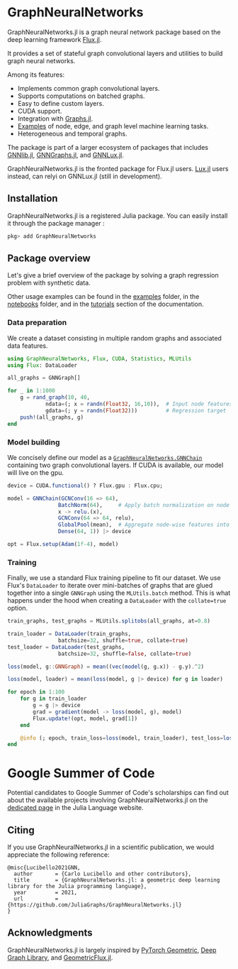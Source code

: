 # GraphNeuralNetworks

GraphNeuralNetworks.jl is a graph neural network package based on the deep learning framework [Flux.jl](https://github.com/FluxML/Flux.jl).

It provides a set of stateful graph convolutional layers and utilities to build graph neural networks.

Among its features:

* Implements common graph convolutional layers.
* Supports computations on batched graphs. 
* Easy to define custom layers.
* CUDA support.
* Integration with [Graphs.jl](https://github.com/JuliaGraphs/Graphs.jl).
* [Examples](https://github.com/JuliaGraphs/GraphNeuralNetworks.jl/tree/master/GraphNeuralNetworks/examples) of node, edge, and graph level machine learning tasks. 
* Heterogeneous and temporal graphs.

The package is part of a larger ecosystem of packages that includes [GNNlib.jl](https://juliagraphs.org/GraphNeuralNetworks.jl/gnnlib), [GNNGraphs.jl](https://juliagraphs.org/GraphNeuralNetworks.jl/gnngraphs), and [GNNLux.jl](https://juliagraphs.org/GraphNeuralNetworks.jl/gnnlux). 

GraphNeuralNetworks.jl is the fronted package for Flux.jl users. [Lux.jl](https://lux.csail.mit.edu/stable/) users instead, can relyi on GNNLux.jl (still in development).

## Installation

GraphNeuralNetworks.jl is a registered Julia package. You can easily install it through the package manager :

```julia
pkg> add GraphNeuralNetworks
```

## Package overview

Let's give a brief overview of the package by solving a graph regression problem with synthetic data. 

Other usage examples can be found in the [examples](https://github.com/JuliaGraphs/GraphNeuralNetworks.jl/tree/master/GraphNeuralNetworks/examples) folder, in the [notebooks](https://github.com/JuliaGraphs/GraphNeuralNetworks.jl/tree/master/GraphNeuralNetworks/notebooks) folder, and in the [tutorials](https://juliagraphs.org/GraphNeuralNetworks.jl/tutorials/) section of the documentation.

### Data preparation

We create a dataset consisting in multiple random graphs and associated data features. 

```julia
using GraphNeuralNetworks, Flux, CUDA, Statistics, MLUtils
using Flux: DataLoader

all_graphs = GNNGraph[]

for _ in 1:1000
    g = rand_graph(10, 40,  
            ndata=(; x = randn(Float32, 16,10)),  # Input node features
            gdata=(; y = randn(Float32)))         # Regression target   
    push!(all_graphs, g)
end
```

### Model building 

We concisely define our model as a [`GraphNeuralNetworks.GNNChain`](@ref) containing two graph convolutional layers. If CUDA is available, our model will live on the gpu.


```julia
device = CUDA.functional() ? Flux.gpu : Flux.cpu;

model = GNNChain(GCNConv(16 => 64),
                BatchNorm(64),     # Apply batch normalization on node features (nodes dimension is batch dimension)
                x -> relu.(x),     
                GCNConv(64 => 64, relu),
                GlobalPool(mean),  # Aggregate node-wise features into graph-wise features
                Dense(64, 1)) |> device

opt = Flux.setup(Adam(1f-4), model)
```

### Training 

Finally, we use a standard Flux training pipeline to fit our dataset.
We use Flux's `DataLoader` to iterate over mini-batches of graphs 
that are glued together into a single `GNNGraph` using the `MLUtils.batch` method. This is what happens under the hood when creating a `DataLoader` with the
`collate=true` option. 

```julia
train_graphs, test_graphs = MLUtils.splitobs(all_graphs, at=0.8)

train_loader = DataLoader(train_graphs, 
                batchsize=32, shuffle=true, collate=true)
test_loader = DataLoader(test_graphs, 
                batchsize=32, shuffle=false, collate=true)

loss(model, g::GNNGraph) = mean((vec(model(g, g.x)) - g.y).^2)

loss(model, loader) = mean(loss(model, g |> device) for g in loader)

for epoch in 1:100
    for g in train_loader
        g = g |> device
        grad = gradient(model -> loss(model, g), model)
        Flux.update!(opt, model, grad[1])
    end

    @info (; epoch, train_loss=loss(model, train_loader), test_loss=loss(model, test_loader))
end
```

# Google Summer of Code

Potential candidates to Google Summer of Code's scholarships can find out about the available projects involving GraphNeuralNetworks.jl on the [dedicated page](https://julialang.org/jsoc/gsoc/gnn/) in the Julia Language website.

## Citing

If you use GraphNeuralNetworks.jl in a scientific publication, we would appreciate the following reference:

```
@misc{Lucibello2021GNN,
  author       = {Carlo Lucibello and other contributors},
  title        = {GraphNeuralNetworks.jl: a geometric deep learning library for the Julia programming language},
  year         = 2021,
  url          = {https://github.com/JuliaGraphs/GraphNeuralNetworks.jl}
}
```

## Acknowledgments

GraphNeuralNetworks.jl is largely inspired by [PyTorch Geometric](https://pytorch-geometric.readthedocs.io/en/latest/), [Deep Graph Library](https://docs.dgl.ai/),
and [GeometricFlux.jl](https://fluxml.ai/GeometricFlux.jl/stable/).


